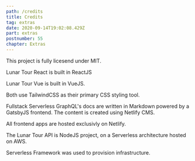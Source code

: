 ```yaml
---
path: /credits
title: Credits
tag: extras
date: 2020-09-14T19:02:08.429Z
part: extras
postnumber: 55
chapter: Extras
---
```


This project is fully licesend under MIT.

Lunar Tour React is built in ReactJS

Lunar Tour Vue is built in VueJS.

Both use TailwindCSS as their primary CSS styling tool.

Fullstack Serverless GraphQL's docs are written in Markdown powered by a GatsbyJS frontend. The content is created using Netlify CMS.

All frontend apps are hosted exclusivly on Netlify.

The Lunar Tour API is NodeJS project, on a Serverless architecture hosted on AWS.

Serverless Framework was used to provision infrastructure.
